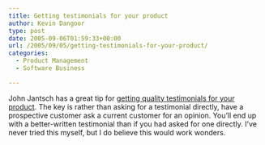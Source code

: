 ```yaml
---
title: Getting testimonials for your product
author: Kevin Dangoor
type: post
date: 2005-09-06T01:59:33+00:00
url: /2005/09/05/getting-testimonials-for-your-product/
categories:
  - Product Management
  - Software Business

---
```

John Jantsch has a great tip for [getting quality testimonials for your product][1]. The key is rather than asking for a testimonial directly, have a prospective customer ask a current customer for an opinion. You&#8217;ll end up with a better-written testimonial than if you had asked for one directly. I&#8217;ve never tried this myself, but I do believe this would work wonders.

 [1]: http://www.ducttapemarketing.com/weblog.php?id=P311